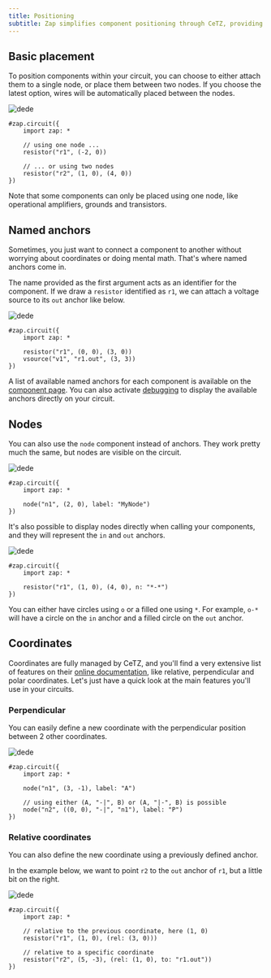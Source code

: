```yaml
---
title: Positioning
subtitle: Zap simplifies component positioning through CeTZ, providing two methods for placing your circuit elements.
---
```


## Basic placement

To position components within your circuit, you can choose to either attach them to a single node, or place them between two nodes. If you choose the latest option, wires will be automatically placed between the nodes.

![dede](/docs/ded.svg)

```typst
#zap.circuit({
    import zap: *

    // using one node ...
    resistor("r1", (-2, 0))
    
    // ... or using two nodes
    resistor("r2", (1, 0), (4, 0))
})
```

Note that some components can only be placed using one node, like operational amplifiers, grounds and transistors.

## Named anchors

Sometimes, you just want to connect a component to another without worrying about coordinates or doing mental math. That's where named anchors come in.

The name provided as the first argument acts as an identifier for the component. If we draw a `resistor` identified as `r1`, we can attach a voltage source to its `out` anchor like below.

![dede](/docs/positioning.svg)

```typst
#zap.circuit({
    import zap: *

    resistor("r1", (0, 0), (3, 0))
    vsource("v1", "r1.out", (3, 3))
})
```

A list of available named anchors for each component is available on the [component page](/docs/components/resistor). You can also activate [debugging](/docs/debug) to display the available anchors directly on your circuit.

## Nodes

You can also use the `node` component instead of anchors. They work pretty much the same, but nodes are visible on the circuit.

![dede](/docs/node.svg)

```typst
#zap.circuit({
    import zap: *

    node("n1", (2, 0), label: "MyNode")
})
```

It's also possible to display nodes directly when calling your components, and they will represent the `in` and `out` anchors.

![dede](/docs/nodes.svg)

```typst
#zap.circuit({
    import zap: *

    resistor("r1", (1, 0), (4, 0), n: "*-*")
})
```

You can either have circles using `o` or a filled one using `*`. For example, `o-*` will have a circle on the `in` anchor and a filled circle on the `out` anchor.

## Coordinates

Coordinates are fully managed by CeTZ, and you'll find a very extensive list of features on their [online documentation](https://cetz-package.github.io/docs/basics/coordinate-systems), like relative, perpendicular and polar coordinates. Let's just have a quick look at the main features you'll use in your circuits.

### Perpendicular

You can easily define a new coordinate with the perpendicular position between 2 other coordinates.

![dede](/docs/perpendicular.svg)

```typst
#zap.circuit({
    import zap: *

    node("n1", (3, -1), label: "A")
    
    // using either (A, "-|", B) or (A, "|-", B) is possible
    node("n2", ((0, 0), "-|", "n1"), label: "P")
})
```

### Relative coordinates

You can also define the new coordinate using a previously defined anchor. 

In the example below, we want to point `r2` to the `out` anchor of `r1`, but a little bit on the right.

![dede](/docs/relative.svg)

```typst
#zap.circuit({
    import zap: *

    // relative to the previous coordinate, here (1, 0)
    resistor("r1", (1, 0), (rel: (3, 0)))
    
    // relative to a specific coordinate
    resistor("r2", (5, -3), (rel: (1, 0), to: "r1.out"))
})
```